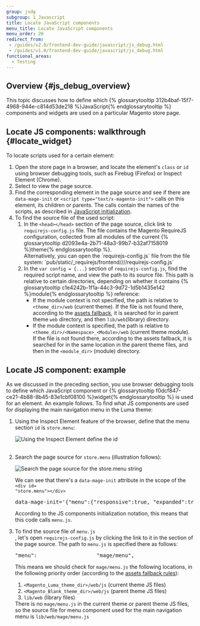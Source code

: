 ```yaml
---
group: jsdg
subgroup: 1_Javascript
title: Locate JavaScript components
menu_title: Locate JavaScript components
menu_order: 20
redirect_from:
 - /guides/v2.0/frontend-dev-guide/javascript/js_debug.html
 - /guides/v1.0/frontend-dev-guide/javascript/js_debug.html
functional_areas:
  - Testing
---
```


## Overview   {#js_debug_overview}

This topic discusses how to define which {% glossarytooltip 312b4baf-15f7-4968-944e-c814d53de218 %}JavaScript{% endglossarytooltip %} components and widgets are used on a particular Magento store page.

## Locate JS components: walkthrough   {#locate_widget}

To locate scripts used for a certain element:

<ol>
<li>Open the store page in a browser, and locate the element's <code>class</code> or <code>id</code> using browser debugging tools, such as Firebug (Firefox) or Inspect Element (Chrome).</li>

<li>Select to view the page source.</li>
<li>Find the corresponding element in the page source and see if there are <code>data-mage-init</code> or <code>&lt;script type=&quot;text/x-magento-init&quot;&gt;</code> calls on this element, its children or parents. The calls contain the names of the scripts, as described in <a href="{{ site.baseurl }}/videos/fundamentals/add-a-javascript-module/" target="_blank">JavaScript initialization</a>. 
</li>
<li>
To find the source file of the used script:
<ol>
<li>In the <code>&lt;head&gt;&lt;/head&gt;</code> section of the page source, click link to <code>requirejs-config.js</code> file. The file contains the Magento RequireJS configuration, collected from all modules of the current {% glossarytooltip d2093e4a-2b71-48a3-99b7-b32af7158019 %}theme{% endglossarytooltip %}.
<div class="bs-callout bs-callout-info" id="info" markdown="1">
Alternatively, you can open the `requirejs-config.js` file from the file system: `pub/static/_requirejs/frontend/<Vendor>/<theme>/<locale>/requirejs-config.js`
</div>
</li>
<li>In the <code>var config = {...}</code> section of <code>requirejs-config.js</code>, find the required script name, and view the path to its source file. This path is relative to certain directories, depending on whether it contains {% glossarytooltip c1e4242b-1f1a-44c3-9d72-1d5b1435e142 %}module{% endglossarytooltip %} reference:
<ul>
<li>If the module context is not specified, the path is relative to <code>&lt;theme_dir&gt;/web</code> (current theme). If the file is not found there, according to the <a href="{{ page.baseurl }}/frontend-dev-guide/themes/theme-inherit.html#theme-inherit-static">assets fallback</a>, it is searched for in parent theme <code>web</code> directory, and then <code>lib/web</code>(library) directory.</li>

<li>If the module context is specified, the path is relative to  <code>&lt;theme_dir&gt;/&lt;Namespace&gt;_&lt;Module&gt;/web</code> (current theme module). If the file is not found there, according to the assets fallback, it is searched for in the same location in the parent theme files, and then in the <code>&lt;module_dir&gt;</code> (module) directory.</li>

</ul>
</li>
</ol>
</li>
</ol>

## Locate JS component: example

As we discussed in the preceding section, you use browser debugging tools to define which JavaScript component or {% glossarytooltip f0dcf847-ce21-4b88-8b45-83e1cbf08100 %}widget{% endglossarytooltip %} is used for an element. An example follows.
To find what JS components are used for displaying the main navigation menu in the Luma theme:

<ol>
<li>Using the Inspect Element feature of the browser, define that the menu section <code>id</code> is <code>store.menu</code>:

<p>
<img src="{{ site.baseurl }}/common/images/fdg_js_debug1.png" alt="Using the Inspect Element define the id">
</p>


</li>
<br>
<li>Search the page source for <code>store.menu</code> (illustration follows):
<p>
<img src="{{ site.baseurl }}/common/images/fdg_js_debug2.png" alt="Search the page source for the store.menu string">
</p>

We can see that there's a <code>data-mage-init</code> attribute in the scope of the <code>&lt;div id= &quot;store.menu&quot;&gt;&lt;/div&gt;</code>

<pre>
data-mage-init='{"menu":{"responsive":true, "expanded":true, "position":{"my":"left top","at":"left bottom"}}}'
</pre>

According to the JS components initialization notation, this means that this code calls <code>menu.js</code>.
</li>
<li>To find the source file of <code>menu.js</code></li>, let's open <code>requirejs-config.js</code> by clicking the link to it in the <head></head> section of the page source. The path to <code>menu.js</code> is specified there as follows:
<pre>
"menu":                   "mage/menu",
</pre>

This means we should check for <code>mage/menu.js</code> the following locations, in the following priority order (according to the <a href="{{ page.baseurl }}/frontend-dev-guide/themes/theme-inherit.html#theme-inherit-static">assets fallback rules</a>):
<ol>
<li><code>&lt;Magento_Luma_theme_dir&gt;/web/js</code> (current theme JS files)</li>
<li><code>&lt;Magento_Blank_theme_dir&gt;/web/js</code> (parent theme JS files)</li>
<li><code>lib/web</code> (library files)</li>
</ol>
There is no <code>mage/menu.js</code> in the current theme or parent theme JS files, so the source file for menu component used for the main navigation menu is <code>lib/web/mage/menu.js</code>
</ol>
